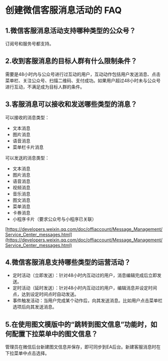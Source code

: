 # 创建微信客服消息活动的 FAQ

## 1.微信客服消息活动支持哪种类型的公众号？

订阅号和服务号都支持。

## 2.收到客服消息的目标人群有什么限制条件？

需要是48小时内与公众号进行过互动的用户，互动动作包括用户发送消息、点击菜单栏、关注公众号、扫描二维码、支付成功。如果用户超过48小时未与公众号进行互动，不满足成为目标人群的条件。

## 3.客服消息可以接收和发送哪些类型的消息？

可以接收的消息类型：

* 文本消息
* 图片消息
* 语音消息
* 菜单栏卡片消息

可以发送的消息类型：

* 文本消息
* 图片消息
* 语音消息
* 视频消息
* 音乐消息
* 图文消息
* 菜单消息
* 卡券消息
* 小程序卡片（要求公众号与小程序已关联）

[https://developers.weixin.qq.com/doc/offiaccount/Message_Management/Service_Center_messages.html](https://developers.weixin.qq.com/doc/offiaccount/Message_Management/Service_Center_messages.html)

## 4.微信客服消息支持哪些类型的运营活动？

* 定时活动（立即发送）：针对48小时内互动过的用户，消息编辑完成后立即发送。
* 定时活动（延时发送）：针对48小时内互动过的用户，编辑消息并设定时间点，达到设定时间点时自动发送。
* 事件触发活动：当用户完成某个动作后，向其发送消息。比如用户点击菜单栏选项后向其发送消息。

## 5.在使用图文模版中的“跳转到图文信息”功能时，如何配置下拉菜单中的图文信息？

管理员在微信后台新建图文信息并保存，即可同步到EA后台。新建客服消息时在下拉菜单中点击选择。

